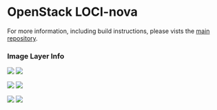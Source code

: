 # OpenStack LOCI-nova

For more information, including build instructions, please vists the [main repository](https://github.com/openstack/loci).

### Image Layer Info
[![](https://images.microbadger.com/badges/version/yaodu/nova:latest.svg)](https://microbadger.com/images/yaodu/nova:latest "yaodu/nova:latest") [![](https://images.microbadger.com/badges/image/yaodu/nova:latest.svg)](https://microbadger.com/images/yaodu/nova:latest "yaodu/nova:latest")

[![](https://images.microbadger.com/badges/version/yaodu/nova:ubuntu.svg)](https://microbadger.com/images/yaodu/nova:ubuntu "yaodu/nova:ubuntu") [![](https://images.microbadger.com/badges/image/yaodu/nova:ubuntu.svg)](https://microbadger.com/images/yaodu/nova:ubuntu "yaodu/nova:ubuntu")

[![](https://images.microbadger.com/badges/version/yaodu/nova:centos.svg)](https://microbadger.com/images/yaodu/nova:centos "yaodu/nova:centos") [![](https://images.microbadger.com/badges/image/yaodu/nova:centos.svg)](https://microbadger.com/images/yaodu/nova:centos "yaodu/nova:centos")
